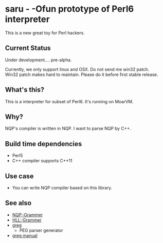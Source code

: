 saru - -Ofun prototype of Perl6 interpreter
===========================================

This is a new great toy for Perl hackers.

Current Status
--------------

Under development.... pre-alpha.

Currently, we only support linux and OSX. Do not send me win32 patch.
Win32 patch makes hard to maintain. Please do it before first stable release.

What's this?
-------------

This is a interpreter for subset of Perl6. It's running on MoarVM.

Why?
----

NQP's compiler is written in NQP.
I want to parse NQP by C++.

Build time dependencies
-----------------------

 * Perl5
 * C++ compiler supports C++11

Use case
--------

 * You can write NQP compiler based on this library.

See also
--------

 * [NQP::Grammer](https://github.com/perl6/nqp/blob/master/src/NQP/Grammar.nqp)
 * [HLL::Grammer](https://github.com/perl6/nqp/blob/master/src/HLL/Grammar.nqp)
 * [greg](https://github.com/nddrylliog/greg)
   * PEG parser generator
 * [greg manual](http://piumarta.com/software/peg/peg.1.html)

